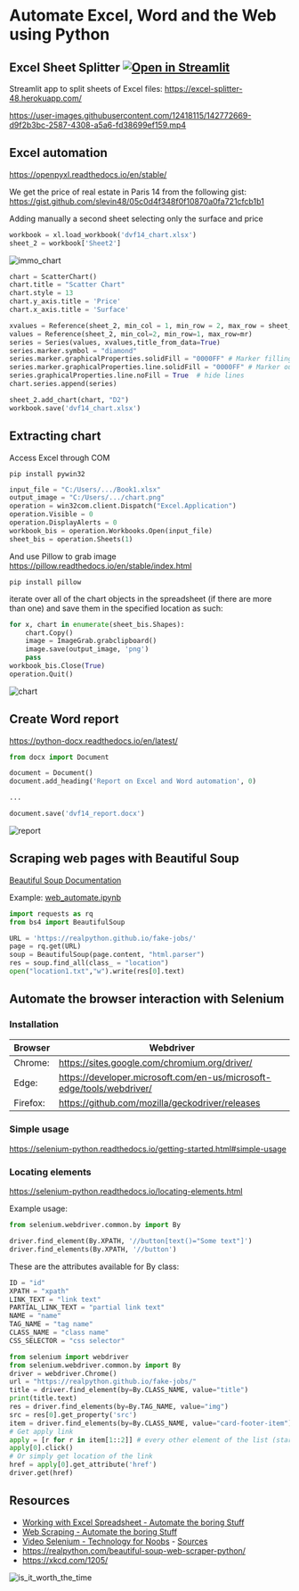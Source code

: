 # Automate Excel, Word and the Web using Python

## Excel Sheet Splitter [![Open in Streamlit](https://static.streamlit.io/badges/streamlit_badge_black_white.svg)](https://share.streamlit.io/slevin48/automate/main/app.py)

Streamlit app to split sheets of Excel files: https://excel-splitter-48.herokuapp.com/

https://user-images.githubusercontent.com/12418115/142772669-d9f2b3bc-2587-4308-a5a6-fd38699ef159.mp4

## Excel automation
https://openpyxl.readthedocs.io/en/stable/

We get the price of real estate in Paris 14 from the following gist: https://gist.github.com/slevin48/05c0d4f348f0f10870a0fa721cfcb1b1

Adding manually a second sheet selecting only the surface and price

```python
workbook = xl.load_workbook('dvf14_chart.xlsx')
sheet_2 = workbook['Sheet2']
```
![immo_chart](dvf14_chart.png)

```python
chart = ScatterChart()
chart.title = "Scatter Chart"
chart.style = 13
chart.y_axis.title = 'Price'
chart.x_axis.title = 'Surface'

xvalues = Reference(sheet_2, min_col = 1, min_row = 2, max_row = sheet_1.max_row)
values = Reference(sheet_2, min_col=2, min_row=1, max_row=mr)
series = Series(values, xvalues,title_from_data=True)
series.marker.symbol = "diamond"
series.marker.graphicalProperties.solidFill = "0000FF" # Marker filling
series.marker.graphicalProperties.line.solidFill = "0000FF" # Marker outline
series.graphicalProperties.line.noFill = True  # hide lines
chart.series.append(series)

sheet_2.add_chart(chart, "D2")
workbook.save('dvf14_chart.xlsx')
```

## Extracting chart

Access Excel through COM

```
pip install pywin32
```
```python
input_file = "C:/Users/.../Book1.xlsx"
output_image = "C:/Users/.../chart.png"
operation = win32com.client.Dispatch("Excel.Application")
operation.Visible = 0
operation.DisplayAlerts = 0
workbook_bis = operation.Workbooks.Open(input_file)
sheet_bis = operation.Sheets(1)
```

And use Pillow to grab image
https://pillow.readthedocs.io/en/stable/index.html
```
pip install pillow
```
iterate over all of the chart objects in the spreadsheet (if there are more than one) and save them in the specified location as such:

```python
for x, chart in enumerate(sheet_bis.Shapes):
    chart.Copy()
    image = ImageGrab.grabclipboard()
    image.save(output_image, 'png')
    pass
workbook_bis.Close(True)
operation.Quit()
```

![chart](immo_chart.png)

## Create Word report
https://python-docx.readthedocs.io/en/latest/

```python
from docx import Document

document = Document()
document.add_heading('Report on Excel and Word automation', 0)

...

document.save('dvf14_report.docx')
```

![report](report.png)

## Scraping web pages with Beautiful Soup

[Beautiful Soup Documentation](https://www.crummy.com/software/BeautifulSoup/bs4/doc/)

Example: [web_automate.ipynb](web_automate.ipynb)
```python
import requests as rq
from bs4 import BeautifulSoup

URL = 'https://realpython.github.io/fake-jobs/'
page = rq.get(URL)
soup = BeautifulSoup(page.content, "html.parser")
res = soup.find_all(class_ = "location")
open("location1.txt","w").write(res[0].text)
```

## Automate the browser interaction with Selenium

### Installation

| Browser | Webdriver |
|---------|-----------------------------------------------|
| Chrome: |	https://sites.google.com/chromium.org/driver/ |
| Edge: |	https://developer.microsoft.com/en-us/microsoft-edge/tools/webdriver/ |
| Firefox: |	https://github.com/mozilla/geckodriver/releases |

### Simple usage
https://selenium-python.readthedocs.io/getting-started.html#simple-usage

### Locating elements
https://selenium-python.readthedocs.io/locating-elements.html

Example usage:
```python
from selenium.webdriver.common.by import By

driver.find_element(By.XPATH, '//button[text()="Some text"]')
driver.find_elements(By.XPATH, '//button')
```

These are the attributes available for By class:
```python
ID = "id"
XPATH = "xpath"
LINK_TEXT = "link text"
PARTIAL_LINK_TEXT = "partial link text"
NAME = "name"
TAG_NAME = "tag name"
CLASS_NAME = "class name"
CSS_SELECTOR = "css selector"
```

```python
from selenium import webdriver
from selenium.webdriver.common.by import By
driver = webdriver.Chrome()
url = "https://realpython.github.io/fake-jobs/"
title = driver.find_element(by=By.CLASS_NAME, value="title")
print(title.text)
res = driver.find_elements(by=By.TAG_NAME, value="img")
src = res[0].get_property('src')
item = driver.find_elements(by=By.CLASS_NAME, value="card-footer-item")
# Get apply link
apply = [r for r in item[1::2]] # every other element of the list (starting at the second element)
apply[0].click()
# Or simply get location of the link
href = apply[0].get_attribute('href')
driver.get(href)
```

## Resources

- [Working with Excel Spreadsheet - Automate the boring Stuff](https://automatetheboringstuff.com/2e/chapter13/)
- [Web Scraping - Automate the boring Stuff](https://automatetheboringstuff.com/2e/chapter12/)
- [Video Selenium - Technology for Noobs](https://www.youtube.com/watch?v=id-HGghty6c) - [Sources](https://github.com/sharmasw/Data-Science-with-python/tree/master/selenium)
- https://realpython.com/beautiful-soup-web-scraper-python/
- https://xkcd.com/1205/

![is_it_worth_the_time](is_it_worth_the_time.png)
